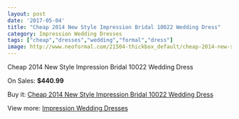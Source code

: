 ```yaml
---
layout: post
date: '2017-05-04'
title: "Cheap 2014 New Style Impression Bridal 10022 Wedding Dress"
category: Impression Wedding Dresses
tags: ["cheap","dresses","wedding","formal","dress"]
image: http://www.neoformal.com/21504-thickbox_default/cheap-2014-new-style-impression-bridal-10022-wedding-dress.jpg
---
```

Cheap 2014 New Style Impression Bridal 10022 Wedding Dress

On Sales: **$440.99**
<a href="https://www.neoformal.com/en/impression-wedding-dresses-2014/6996-cheap-2014-new-style-impression-bridal-10022-wedding-dress.html"><amp-img layout="responsive" width="600" height="600" src="//www.neoformal.com/21504-thickbox_default/cheap-2014-new-style-impression-bridal-10022-wedding-dress.jpg" alt="Cheap 2014 New Style Impression Bridal 10022 Wedding Dress 0" /></a>
<a href="https://www.neoformal.com/en/impression-wedding-dresses-2014/6996-cheap-2014-new-style-impression-bridal-10022-wedding-dress.html"><amp-img layout="responsive" width="600" height="600" src="//www.neoformal.com/21505-thickbox_default/cheap-2014-new-style-impression-bridal-10022-wedding-dress.jpg" alt="Cheap 2014 New Style Impression Bridal 10022 Wedding Dress 1" /></a>

Buy it: [Cheap 2014 New Style Impression Bridal 10022 Wedding Dress](https://www.neoformal.com/en/impression-wedding-dresses-2014/6996-cheap-2014-new-style-impression-bridal-10022-wedding-dress.html "Cheap 2014 New Style Impression Bridal 10022 Wedding Dress")

View more: [Impression Wedding Dresses](https://www.neoformal.com/en/105-impression-wedding-dresses-2014 "Impression Wedding Dresses")